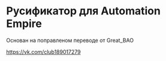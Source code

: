 # Русификатор для Automation Empire

Основан на поправленом переводе от Great_BAO

https://vk.com/club189017279
